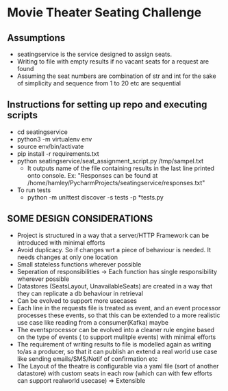 # Movie Theater Seating Challenge

## Assumptions
- seatingservice is the service designed to assign seats.
- Writing to file with empty results if no vacant seats for a request are found
- Assuming the seat numbers are combination of str and int for the sake of simplicity and sequence from 1 to 20 etc are sequential
 
## Instructions for setting up repo and executing scripts
- cd seatingservice
- python3  -m virtualenv env
- source env/bin/activate
- pip install -r requirements.txt
- python seatingservice/seat_assignment_script.py /tmp/sampel.txt
	- It outputs name of the file containing results in the last line printed onto console. Ex: "Responses can be found at /home/hamley/PycharmProjects/seatingservice/responses.txt"
- To run tests
	- python -m unittest discover -s tests -p *tests.py
## SOME DESIGN CONSIDERATIONS
- Project is structured in a way that a server/HTTP Framework can be introduced with minimal efforts 
- Avoid duplicacy. So if changes wrt a piece of behaviour is needed. It needs changes at only one location
- Small stateless functions wherever possible
- Seperation of responsibilities -> Each function has single responsibility wherever possible
- Datastores (SeatsLayout, UnavailableSeats) are created in a way that they can replicate a db behaviour in retrieval
- Can be evolved to support more usecases
- Each line in the requests file is treated as event, and an event processor processes these events, so that this can be extended to a more realistic use case like reading from a consumer(Kafka) maybe
- The eventsprocessor can be evolved into a cleaner rule engine based on the type of events ( to support mulitple events) with minimal efforts
- The requirement of writing results to file is modelled again as writing to/as a producer, so that it can publish an extend a real world use case like sending emails/SMS/Notif of confirmation etc
- The Layout of the theatre is configurable via a yaml file (sort of another datastore) with custom seats in each row (which can with few efforts can support realworld usecase) => Extensible  
